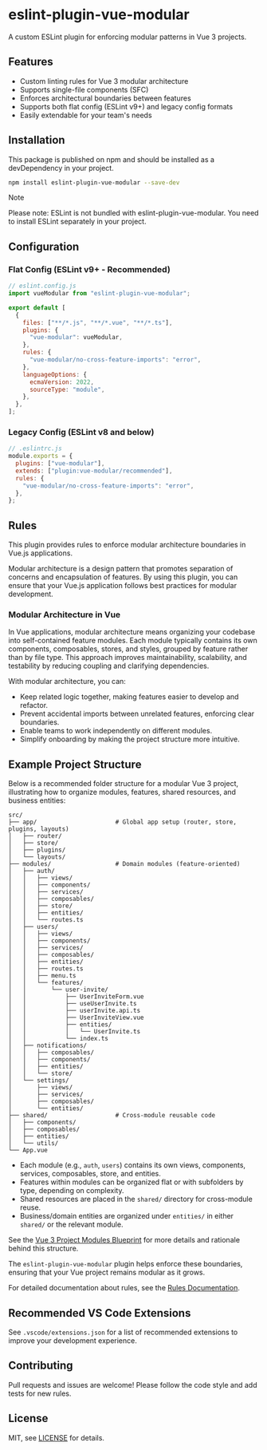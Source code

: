 # eslint-plugin-vue-modular

A custom ESLint plugin for enforcing modular patterns in Vue 3 projects.

## Features

- Custom linting rules for Vue 3 modular architecture
- Supports single-file components (SFC)
- Enforces architectural boundaries between features
- Supports both flat config (ESLint v9+) and legacy config formats
- Easily extendable for your team's needs

## Installation

This package is published on npm and should be installed as a devDependency in your project.

```bash
npm install eslint-plugin-vue-modular --save-dev
```

> [!NOTE]  
> Please note: ESLint is not bundled with eslint-plugin-vue-modular. You need to install ESLint separately in your project.

## Configuration

### Flat Config (ESLint v9+ - Recommended)

```js
// eslint.config.js
import vueModular from "eslint-plugin-vue-modular";

export default [
  {
    files: ["**/*.js", "**/*.vue", "**/*.ts"],
    plugins: {
      "vue-modular": vueModular,
    },
    rules: {
      "vue-modular/no-cross-feature-imports": "error",
    },
    languageOptions: {
      ecmaVersion: 2022,
      sourceType: "module",
    },
  },
];
```

### Legacy Config (ESLint v8 and below)

```js
// .eslintrc.js
module.exports = {
  plugins: ["vue-modular"],
  extends: ["plugin:vue-modular/recommended"],
  rules: {
    "vue-modular/no-cross-feature-imports": "error",
  },
};
```

## Rules

This plugin provides rules to enforce modular architecture boundaries in Vue.js applications.

Modular architecture is a design pattern that promotes separation of concerns and encapsulation of features. By using this plugin, you can ensure that your Vue.js application follows best practices for modular development.

### Modular Architecture in Vue

In Vue applications, modular architecture means organizing your codebase into self-contained feature modules. Each module typically contains its own components, composables, stores, and styles, grouped by feature rather than by file type. This approach improves maintainability, scalability, and testability by reducing coupling and clarifying dependencies.

With modular architecture, you can:

- Keep related logic together, making features easier to develop and refactor.
- Prevent accidental imports between unrelated features, enforcing clear boundaries.
- Enable teams to work independently on different modules.
- Simplify onboarding by making the project structure more intuitive.

## Example Project Structure

Below is a recommended folder structure for a modular Vue 3 project, illustrating how to organize modules, features, shared resources, and business entities:

```plaintext
src/
├── app/                      # Global app setup (router, store, plugins, layouts)
│   ├── router/
│   ├── store/
│   ├── plugins/
│   └── layouts/
├── modules/                  # Domain modules (feature-oriented)
│   ├── auth/
│   │   ├── views/
│   │   ├── components/
│   │   ├── services/
│   │   ├── composables/
│   │   ├── store/
│   │   ├── entities/
│   │   └── routes.ts
│   ├── users/
│   │   ├── views/
│   │   ├── components/
│   │   ├── services/
│   │   ├── composables/
│   │   ├── entities/
│   │   ├── routes.ts
│   │   ├── menu.ts
│   │   └── features/
│   │       └── user-invite/
│   │           ├── UserInviteForm.vue
│   │           ├── useUserInvite.ts
│   │           ├── userInvite.api.ts
│   │           ├── UserInviteView.vue
│   │           ├── entities/
│   │           │   └── UserInvite.ts
│   │           └── index.ts
│   ├── notifications/
│   │   ├── composables/
│   │   ├── components/
│   │   ├── entities/
│   │   └── store/
│   └── settings/
│       ├── views/
│       ├── services/
│       ├── composables/
│       └── entities/
├── shared/                   # Cross-module reusable code
│   ├── components/
│   ├── composables/
│   ├── entities/
│   └── utils/
└── App.vue
```

- Each module (e.g., `auth`, `users`) contains its own views, components, services, composables, store, and entities.
- Features within modules can be organized flat or with subfolders by type, depending on complexity.
- Shared resources are placed in the `shared/` directory for cross-module reuse.
- Business/domain entities are organized under `entities/` in either `shared/` or the relevant module.

See the [Vue 3 Project Modules Blueprint](./docs/vue3-project-modules-blueprint.md) for more details and rationale behind this structure.

The `eslint-plugin-vue-modular` plugin helps enforce these boundaries, ensuring that your Vue project remains modular as it grows.

For detailed documentation about rules, see the [Rules Documentation](./docs/rules.md).

## Recommended VS Code Extensions

See `.vscode/extensions.json` for a list of recommended extensions to
improve your development experience.

## Contributing

Pull requests and issues are welcome! Please follow the code style and add
tests for new rules.

## License

MIT, see [LICENSE](./LICENSE) for details.
